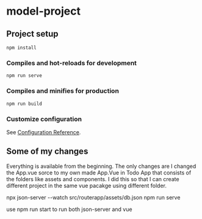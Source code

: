 # model-project

## Project setup
```
npm install
```

### Compiles and hot-reloads for development
```
npm run serve
```

### Compiles and minifies for production
```
npm run build
```

### Customize configuration
See [Configuration Reference](https://cli.vuejs.org/config/).


## Some of my changes
Everything is available from the beginning. The only changes are I changed the App.vue sorce to my own made App.Vue in Todo App that consists of the folders like assets and components. I did this so that I can create different project in the same vue pacakge using different folder.

npx json-server --watch src/routerapp/assets/db.json
npm run serve

use npm run start to run both json-server and vue